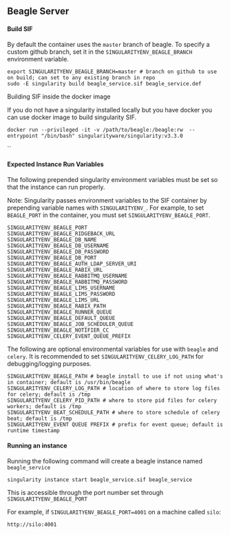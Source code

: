 ## Beagle Server

#### Build SIF

By default the container uses the `master` branch of beagle. To specify a custom github branch, set it in the `SINGULARITYENV_BEAGLE_BRANCH` environment variable.

```
export SINGULARITYENV_BEAGLE_BRANCH=master # branch on github to use on build; can set to any existing branch in repo
sudo -E singularity build beagle_service.sif beagle_service.def
```

Building SIF inside the docker image

If you do not have a singularity installed locally but you have docker you can use docker image to build singularity SIF.

`docker run --privileged -it -v /path/to/beagle:/beagle:rw  --entrypoint "/bin/bash" singularityware/singularity:v3.3.0`

``

#### Expected Instance Run Variables

The following prepended singularity environment variables must be set so that the instance can run properly.

Note: Singularity passes environment variables to the SIF container by prepending variable names with `SINGULARITYENV_`. For example, to set `BEAGLE_PORT` in the container, you must set `SINGULARITYENV_BEAGLE_PORT`.
```
SINGULARITYENV_BEAGLE_PORT
SINGULARITYENV_BEAGLE_RIDGEBACK_URL
SINGULARITYENV_BEAGLE_DB_NAME
SINGULARITYENV_BEAGLE_DB_USERNAME
SINGULARITYENV_BEAGLE_DB_PASSWORD
SINGULARITYENV_BEAGLE_DB_PORT
SINGULARITYENV_BEAGLE_AUTH_LDAP_SERVER_URI
SINGULARITYENV_BEAGLE_RABIX_URL
SINGULARITYENV_BEAGLE_RABBITMQ_USERNAME
SINGULARITYENV_BEAGLE_RABBITMQ_PASSWORD
SINGULARITYENV_BEAGLE_LIMS_USERNAME
SINGULARITYENV_BEAGLE_LIMS_PASSWORD
SINGULARITYENV_BEAGLE_LIMS_URL
SINGULARITYENV_BEAGLE_RABIX_PATH
SINGULARITYENV_BEAGLE_RUNNER_QUEUE
SINGULARITYENV_BEAGLE_DEFAULT_QUEUE
SINGULARITYENV_BEAGLE_JOB_SCHEDULER_QUEUE
SINGULARITYENV_BEAGLE_NOTIFIER_CC
SINGULARITYENV_CELERY_EVENT_QUEUE_PREFIX
```

The following are optional environmental variables for use with `beagle` and `celery`. It is recommended to set `SINGULARITYENV_CELERY_LOG_PATH` for debugging/logging purposes.

```
SINGULARITYENV_BEAGLE_PATH # beagle install to use if not using what's in container; default is /usr/bin/beagle
SINGULARITYENV_CELERY_LOG_PATH # location of where to store log files for celery; default is /tmp
SINGULARITYENV_CELERY_PID_PATH # where to store pid files for celery workers; default is /tmp
SINGULARITYENV_BEAT_SCHEDULE_PATH # where to store schedule of celery beat; default is /tmp
SINGULARITYENV_EVENT QUEUE PREFIX # prefix for event queue; default is runtime timestamp
```

#### Running an instance

Running the following command will create a beagle instance named `beagle_service`
```
singularity instance start beagle_service.sif beagle_service
```

This is accessible through the port number set through `SINGULARITYENV_BEAGLE_PORT`

For example, if `SINGULARITYENV_BEAGLE_PORT=4001` on a machine called `silo`:

```
http://silo:4001
```
